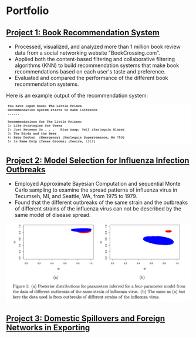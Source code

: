 # Portfolio


## [Project 1: Book Recommendation System](https://github.com/ShibiIU/Book-Recommendation-System)
- Processed, visualized, and analyzed more than 1 million book review data from a social networking website "BookCrossing.com”.
- Applied both the content-based filtering and collaborative filtering algorithms (KNN) to build recommendation systems that make book recommendations based on each user's taste and preference.
- Evaluated and compared the performance of the different book recommendation systems.

Here is an example output of the recommendation system: 

![](https://github.com/ShibiIU/Portfolio/blob/main/images/BOOKREC.png)

## [Project 2: Model Selection for Influenza Infection Outbreaks](https://github.com/ShibiIU/Influenza-Outbreaks)
-	Employed Approximate Bayesian Computation and sequential Monte Carlo sampling to examine the spread patterns of influenza virus in Tecumseh, MI, and Seattle, WA, from 1975 to 1979.
-	Found that the different outbreaks of the same strain and the outbreaks of different strains of the influenza virus can not be described by the same model of disease spread. 

![](https://github.com/ShibiIU/Portfolio/blob/main/images/influenza.png)

## [Project 3: Domestic Spillovers and Foreign Networks in Exporting](https://ideas.repec.org/p/inu/caeprp/2018005.html)                                                                 
